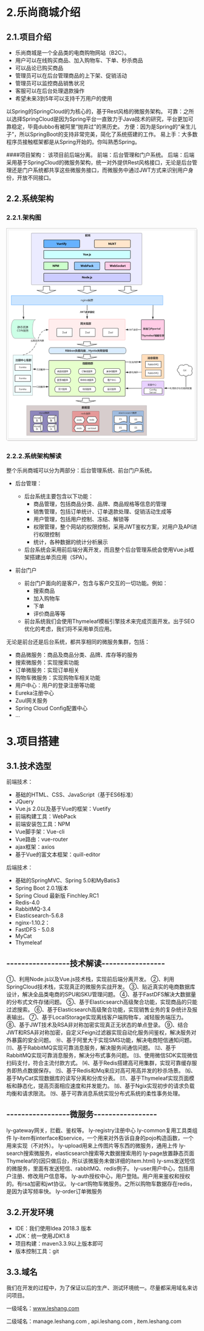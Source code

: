 
# 2.乐尚商城介绍

## 2.1.项目介绍

- 乐尚商城是一个全品类的电商购物网站（B2C）。
- 用户可以在线购买商品、加入购物车、下单、秒杀商品
- 可以品论已购买商品
- 管理员可以在后台管理商品的上下架、促销活动
- 管理员可以监控商品销售状况
- 客服可以在后台处理退款操作
- 希望未来3到5年可以支持千万用户的使用

以Spring的SpringCloud的为核心的，基于Rest风格的微服务架构。
可靠：之所以选择SpringCloud是因为Spring平台一直致力于Java技术的研究，平台更加可靠稳定，毕竟dubbo有被阿里“抛弃过”的黑历史。
方便：因为是Spring的“亲生儿子”，所以SpringBoot的支持非常完美，简化了系统搭建的工作。
易上手：大多数程序员接触框架都是从Spring开始的。你叫熟悉Spring。

####项目架构： 该项目前后端分离。
前端：后台管理和门户系统。
后端：后端采用基于SpringCloud的微服务架构，统一对外提供Rest风格接口，无论是后台管理还是门户系统都共享这些微服务接口，而微服务中通过JWT方式来识别用户身份，开放不同接口。

## 2.2.系统架构

### 2.2.1.架构图

![1525703759035](1525703759035.png)



### 2.2.2.系统架构解读

整个乐尚商城可以分为两部分：后台管理系统、前台门户系统。

- 后台管理：

  - 后台系统主要包含以下功能：
    - 商品管理，包括商品分类、品牌、商品规格等信息的管理
    - 销售管理，包括订单统计、订单退款处理、促销活动生成等
    - 用户管理，包括用户控制、冻结、解锁等
    - 权限管理，整个网站的权限控制，采用JWT鉴权方案，对用户及API进行权限控制
    - 统计，各种数据的统计分析展示
  - 后台系统会采用前后端分离开发，而且整个后台管理系统会使用Vue.js框架搭建出单页应用（SPA）。


- 前台门户

  - 前台门户面向的是客户，包含与客户交互的一切功能。例如：
    - 搜索商品
    - 加入购物车
    - 下单
    - 评价商品等等
  - 前台系统我们会使用Thymeleaf模板引擎技术来完成页面开发。出于SEO优化的考虑，我们将不采用单页应用。




无论是前台还是后台系统，都共享相同的微服务集群，包括：

- 商品微服务：商品及商品分类、品牌、库存等的服务
- 搜索微服务：实现搜索功能
- 订单微服务：实现订单相关
- 购物车微服务：实现购物车相关功能
- 用户中心：用户的登录注册等功能
- Eureka注册中心
- Zuul网关服务
- Spring Cloud Config配置中心
- ...





# 3.项目搭建

## 3.1.技术选型

前端技术：

- 基础的HTML、CSS、JavaScript（基于ES6标准）
- JQuery
- Vue.js 2.0以及基于Vue的框架：Vuetify
- 前端构建工具：WebPack
- 前端安装包工具：NPM
- Vue脚手架：Vue-cli
- Vue路由：vue-router
- ajax框架：axios
- 基于Vue的富文本框架：quill-editor

后端技术：

- 基础的SpringMVC、Spring 5.0和MyBatis3
- Spring Boot 2.0.1版本
- Spring Cloud 最新版 Finchley.RC1
- Redis-4.0
- RabbitMQ-3.4
- Elasticsearch-5.6.8
- nginx-1.10.2：
- FastDFS - 5.0.8
- MyCat
- Thymeleaf


## -----------------技术解读-----------------

①、利用Node.js以及Vue.js技术栈，实现前后端分离开发。
②、利用SpringCloud技术栈，实现真正的微服务实战开发。
③、贴近真实的电商数据库设计，解决全品类电商的SPU和SKU管理问题。
④、基于FastDFS解决大数据量的分布式文件存储问题。
⑤、基于Elasticsearch高级聚合功能，实现商品的只能过滤搜索。
⑥、基于Elasticsearch高级聚合功能，实现销售业务的复杂统计及报表输出。
⑦、基于LocalStorage实现离线客户端购物车，减轻服务端压力。
⑧、基于JWT技术及RSA非对称加密实现真正无状态的单点登录。
⑨、结合JWT和RSA非对称加密，自定义Feign过滤器实现自动化服务间鉴权，解决服务对外暴露的安全问题。
⑩、基于阿里大于实现SMS功能，解决电商短信通知问题。
⑾、基于RabbitMQ实现可靠消息服务，解决服务间通信问题。
⑿、基于RabbitMQ实现可靠消息服务，解决分布式事务问题。
⒀、使用微信SDK实现微信扫码支付，符合主流付款方式。
⒁、基于Redis搭建高可用集群，实现可靠缓存服务即热点数据保存。
⒂、基于Redis和Mq来应对高可用高并发的秒杀场景。
⒃、基于MyCat实现数据库的读写分离和分库分表。
⒄、基于Thymeleaf实现页面模板和静态化，提高页面相应速度和并发能力。
⒅、基于Ngix实现初步的请求负载均衡和请求限流。
⒆、基于可靠消息系统实现分布式系统的柔性事务处理。


## -----------------微服务-----------------

ly-gateway网关，拦截、鉴权等。
ly-registry注册中心
ly-common复用工具类组件
ly-item有interface和service，一个用来对外告诉自身的pojo构造函数，一个用来实现（不对外）。
ly-upload用来上传图片等东西的微服务，通用上传
ly-search搜索微服务，elasticsearch搜索等大数据搜索用的
ly-page放置静态页面Thymeleaf的(因只做后台，所以该微服务未做详细的item.html)
ly-sms发送短信的微服务，里面有发送短信、rabbitMQ、redis例子。
ly-user用户中心，包括用户注册、修改用户信息等。
ly-auth授权中心，用户登陆。用户用来鉴权和授权的。有rsa加密和jwt协议。
ly-cart购物车微服务。之所以购物车数据存在redis，是因为读写频率快。
ly-order订单微服务


## 3.2.开发环境


- IDE：我们使用Idea 2018.3 版本
- JDK：统一使用JDK1.8
- 项目构建：maven3.3.9以上版本即可
- 版本控制工具：git




## 3.3.域名

我们在开发的过程中，为了保证以后的生产、测试环境统一。尽量都采用域名来访问项目。

一级域名：www.leshang.com

二级域名：manage.leshang.com , api.leshang.com , item.leshang.com



